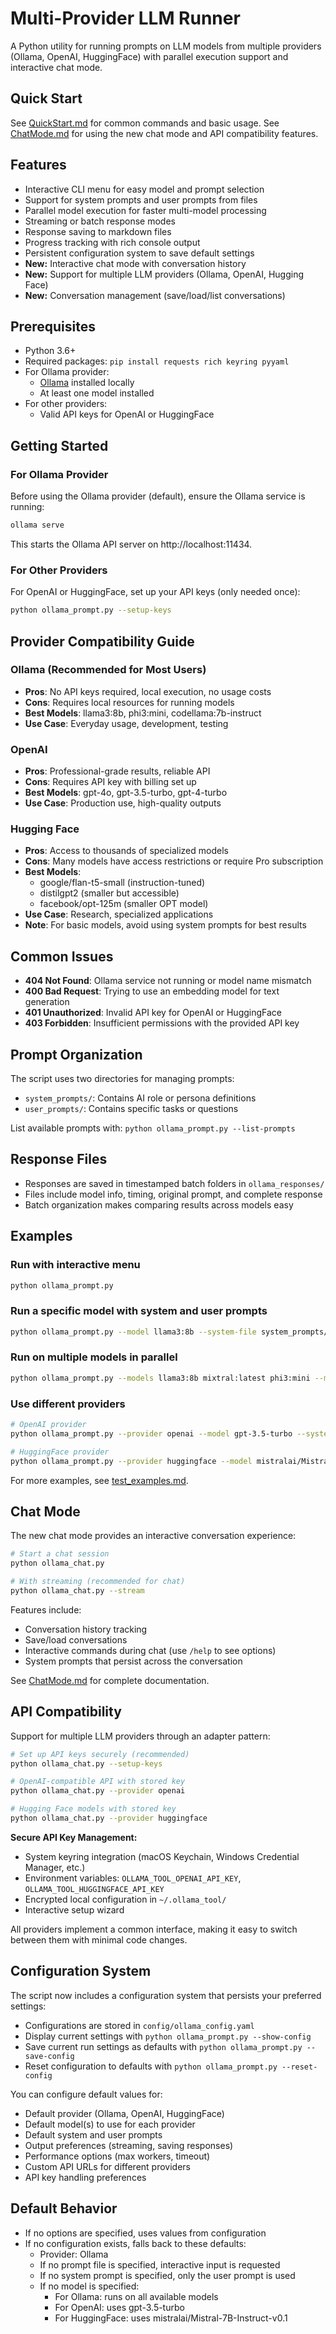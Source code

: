 # Multi-Provider LLM Runner

A Python utility for running prompts on LLM models from multiple providers (Ollama, OpenAI, HuggingFace) with parallel execution support and interactive chat mode.

## Quick Start

See [QuickStart.md](QuickStart.md) for common commands and basic usage.
See [ChatMode.md](ChatMode.md) for using the new chat mode and API compatibility features.

## Features

- Interactive CLI menu for easy model and prompt selection
- Support for system prompts and user prompts from files
- Parallel model execution for faster multi-model processing
- Streaming or batch response modes
- Response saving to markdown files
- Progress tracking with rich console output
- Persistent configuration system to save default settings
- **New:** Interactive chat mode with conversation history
- **New:** Support for multiple LLM providers (Ollama, OpenAI, Hugging Face)
- **New:** Conversation management (save/load/list conversations)

## Prerequisites

- Python 3.6+
- Required packages: `pip install requests rich keyring pyyaml`
- For Ollama provider:
  - [Ollama](https://ollama.ai/) installed locally
  - At least one model installed
- For other providers:
  - Valid API keys for OpenAI or HuggingFace

## Getting Started

### For Ollama Provider
Before using the Ollama provider (default), ensure the Ollama service is running:

```bash
ollama serve
```

This starts the Ollama API server on http://localhost:11434.

### For Other Providers
For OpenAI or HuggingFace, set up your API keys (only needed once):

```bash
python ollama_prompt.py --setup-keys
```

## Provider Compatibility Guide

### Ollama (Recommended for Most Users)
- **Pros**: No API keys required, local execution, no usage costs
- **Cons**: Requires local resources for running models
- **Best Models**: llama3:8b, phi3:mini, codellama:7b-instruct
- **Use Case**: Everyday usage, development, testing

### OpenAI
- **Pros**: Professional-grade results, reliable API
- **Cons**: Requires API key with billing set up
- **Best Models**: gpt-4o, gpt-3.5-turbo, gpt-4-turbo
- **Use Case**: Production use, high-quality outputs

### Hugging Face
- **Pros**: Access to thousands of specialized models
- **Cons**: Many models have access restrictions or require Pro subscription
- **Best Models**: 
  - google/flan-t5-small (instruction-tuned)
  - distilgpt2 (smaller but accessible)
  - facebook/opt-125m (smaller OPT model)
- **Use Case**: Research, specialized applications
- **Note**: For basic models, avoid using system prompts for best results

## Common Issues

- **404 Not Found**: Ollama service not running or model name mismatch
- **400 Bad Request**: Trying to use an embedding model for text generation
- **401 Unauthorized**: Invalid API key for OpenAI or HuggingFace
- **403 Forbidden**: Insufficient permissions with the provided API key

## Prompt Organization

The script uses two directories for managing prompts:

- `system_prompts/`: Contains AI role or persona definitions
- `user_prompts/`: Contains specific tasks or questions

List available prompts with: `python ollama_prompt.py --list-prompts`

## Response Files

- Responses are saved in timestamped batch folders in `ollama_responses/`
- Files include model info, timing, original prompt, and complete response
- Batch organization makes comparing results across models easy

## Examples

### Run with interactive menu
```bash
python ollama_prompt.py
```

### Run a specific model with system and user prompts
```bash
python ollama_prompt.py --model llama3:8b --system-file system_prompts/blockchain_educator.md --prompt-file user_prompts/smart_contract_explanation.md
```

### Run on multiple models in parallel
```bash
python ollama_prompt.py --models llama3:8b mixtral:latest phi3:mini --max-workers 4
```

### Use different providers
```bash
# OpenAI provider
python ollama_prompt.py --provider openai --model gpt-3.5-turbo --system-file system_prompts/blockchain_educator.md

# HuggingFace provider
python ollama_prompt.py --provider huggingface --model mistralai/Mistral-7B-Instruct-v0.1
```

For more examples, see [test_examples.md](test_examples.md).

## Chat Mode

The new chat mode provides an interactive conversation experience:

```bash
# Start a chat session
python ollama_chat.py

# With streaming (recommended for chat)
python ollama_chat.py --stream
```

Features include:
- Conversation history tracking
- Save/load conversations
- Interactive commands during chat (use `/help` to see options)
- System prompts that persist across the conversation

See [ChatMode.md](ChatMode.md) for complete documentation.

## API Compatibility

Support for multiple LLM providers through an adapter pattern:

```bash
# Set up API keys securely (recommended)
python ollama_chat.py --setup-keys

# OpenAI-compatible API with stored key
python ollama_chat.py --provider openai

# Hugging Face models with stored key
python ollama_chat.py --provider huggingface
```

**Secure API Key Management:**
- System keyring integration (macOS Keychain, Windows Credential Manager, etc.)
- Environment variables: `OLLAMA_TOOL_OPENAI_API_KEY`, `OLLAMA_TOOL_HUGGINGFACE_API_KEY`
- Encrypted local configuration in `~/.ollama_tool/`
- Interactive setup wizard

All providers implement a common interface, making it easy to switch between them with minimal code changes.

## Configuration System

The script now includes a configuration system that persists your preferred settings:

- Configurations are stored in `config/ollama_config.yaml`
- Display current settings with `python ollama_prompt.py --show-config`
- Save current run settings as defaults with `python ollama_prompt.py --save-config`
- Reset configuration to defaults with `python ollama_prompt.py --reset-config`

You can configure default values for:
- Default provider (Ollama, OpenAI, HuggingFace)
- Default model(s) to use for each provider
- Default system and user prompts
- Output preferences (streaming, saving responses)
- Performance options (max workers, timeout)
- Custom API URLs for different providers
- API key handling preferences

## Default Behavior

- If no options are specified, uses values from configuration
- If no configuration exists, falls back to these defaults:
  - Provider: Ollama
  - If no prompt file is specified, interactive input is requested
  - If no system prompt is specified, only the user prompt is used
  - If no model is specified:
    - For Ollama: runs on all available models
    - For OpenAI: uses gpt-3.5-turbo
    - For HuggingFace: uses mistralai/Mistral-7B-Instruct-v0.1